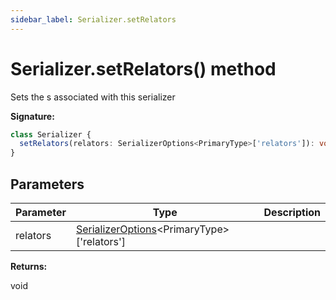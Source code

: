 ```yaml
---
sidebar_label: Serializer.setRelators
---
```


# Serializer.setRelators() method

Sets the s associated with this serializer

**Signature:**

```typescript
class Serializer {
  setRelators(relators: SerializerOptions<PrimaryType>['relators']): void;
}
```

## Parameters

| Parameter | Type                                                                                 | Description |
| --------- | ------------------------------------------------------------------------------------ | ----------- |
| relators  | [SerializerOptions](./ts-japi.serializeroptions.md)&lt;PrimaryType&gt;\['relators'\] |             |

**Returns:**

void
